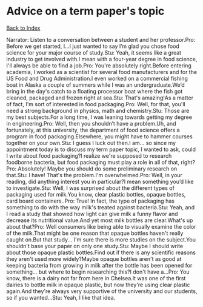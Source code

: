 # Advice on a term paper's topic
[Back to Index](https://github.com/windows10010/tpoExtractor/blog/master/README.md)

Narrator: Listen to a conversation between a student and her professor.Pro: Before we get started, I...I just wanted to say I’m glad you chose food science for your major course of study.Stu: Yeah, it seems like a great industry to get involved with.I mean with a four-year degree in food science, I'll always be able to find a job.Pro: You're absolutely right.Before entering academia, I worked as a scientist for several food manufacturers and for the US Food and Drug Administration.I even worked on a commercial fishing boat in Alaska a couple of summers while I was an undergraduate.We’d bring in the day's catch to a floating processor boat where the fish got cleaned, packaged and frozen right at sea.Stu: That's amazing!As a matter of fact, I'm sort of interested in food packaging.Pro: Well, for that, you'll need a strong background in physics, math and chemistry.Stu: Those are my best subjects.For a long time, I was leaning towards getting my degree in engineering.Pro: Well, then you shouldn’t have a problem.Uh, and fortunately, at this university, the department of food science offers a program in food packaging.Elsewhere, you might have to hammer courses together on your own.Stu: I guess I luck out then.I am… so since my appointment today is to discuss my term paper topic, I wanted to ask, could I write about food packaging?I realize we're supposed to research foodborne bacteria, but food packaging must play a role in all of that, right?Pro: Absolutely! Maybe you should do some preliminary research on that.Stu: I have! That's the problem.I'm overwhelmed.Pro: Well, in your reading, did anything interest you in particular?I mean something you’d like to investigate.Stu: Well, I was surprised about the different types of packaging used for milk.You know, clear plastic bottles, opaque bottles, card board containers..Pro: True! In fact, the type of packaging has something to do with the way milk's treated against bacteria.Stu: Yeah, and I read a study that showed how light can give milk a funny flavor and decrease its nutritional value.And yet most milk bottles are clear.What's up about that?Pro: Well consumers like being able to visually examine the color of the milk.That might be one reason that opaque bottles haven't really caught on.But that study... I'm sure there is more studies on the subject.You shouldn't base your paper on only one study.Stu: Maybe I should write about those opaque plastic bottles.Find out if there is any scientific reasons they aren't used more widely?Maybe opaque bottles aren't as good at keeping bacteria from growing in milk after the bottle has been opened for something… but where to begin researching this?I don't have a...Pro: You know, there is a dairy not far from here in Chelsea.It was one of the first dairies to bottle milk in opaque plastic, but now they're using clear plastic again.And they're always very supportive of the university and our students, so if you wanted...Stu: Yeah, I like that idea.
 
